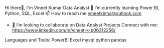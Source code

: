   Hi there👋, I'm Vineet Kumar
  Data Analyst
  🌱 I’m currently learning Power BI, Python, SQL, Excel
 📫 How to reach me vineetkinha@outlook.com
- 💞️ I’m looking to collaborate on Data Analyst Projects
Connect with me:
https://www.linkedin.com/in/vineet-k-b06312256/

Languages and Tools:
PowerBi Excel mysql python pandas
